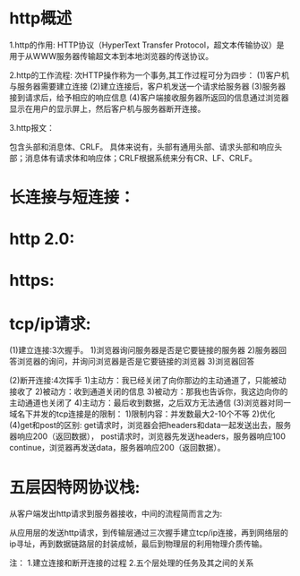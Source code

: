 # http概述
1.http的作用:
  HTTP协议（HyperText Transfer Protocol，超文本传输协议）是用于从WWW服务器传输超文本到本地浏览器的传送协议。
  
2.http的工作流程:
  次HTTP操作称为一个事务,其工作过程可分为四步：
  (1)客户机与服务器需要建立连接
  (2)建立连接后，客户机发送一个请求给服务器
  (3)服务器接到请求后，给予相应的响应信息
  (4)客户端接收服务器所返回的信息通过浏览器显示在用户的显示屏上，然后客户机与服务器断开连接。

3.http报文：
 
  包含头部和消息体、CRLF。
  具体来说有，头部有通用头部、请求头部和响应头部；消息体有请求体和响应体；CRLF根据系统来分有CR、LF、CRLF。

# 长连接与短连接：

# http 2.0:

# https:

# tcp/ip请求:
  (1)建立连接:3次握手。
    1)浏览器询问服务器是否是它要链接的服务器
    2)服务器回答浏览器的询问，并询问浏览器是否是它要链接的浏览器
    3)浏览器回答

  (2)断开连接:4次挥手
    1)主动方：我已经关闭了向你那边的主动通道了，只能被动接收了
    2)被动方：收到通道关闭的信息
    3)被动方：那我也告诉你，我这边向你的主动通道也关闭了
    4)主动方：最后收到数据，之后双方无法通信
  (3)浏览器对同一域名下并发的tcp连接是的限制：
    1)限制内容：并发数最大2-10个不等
    2)优化
  (4)get和post的区别:
    get请求时，浏览器会把headers和data一起发送出去，服务器响应200（返回数据），
    post请求时，浏览器先发送headers，服务器响应100 continue，浏览器再发送data，服务器响应200（返回数据）。

# 五层因特网协议栈:

  从客户端发出http请求到服务器接收，中间的流程简而言之为:

  从应用层的发送http请求，到传输层通过三次握手建立tcp/ip连接，再到网络层的ip寻址，再到数据链路层的封装成帧，最后到物理层的利用物理介质传输。

注：
   1.建立连接和断开连接的过程
   2.五个层处理的任务及其之间的关系
